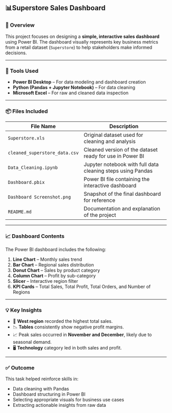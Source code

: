 ## 📊Superstore Sales Dashboard 

### 📁 Overview

This project focuses on designing a **simple, interactive sales dashboard** using Power BI. The dashboard visually represents key business metrics from a retail dataset (`Superstore`) to help stakeholders make informed decisions.

---

### 🧰 Tools Used

* **Power BI Desktop** – For data modeling and dashboard creation
* **Python (Pandas + Jupyter Notebook)** – For data cleaning
* **Microsoft Excel** – For raw and cleaned data inspection

---

### 📦 Files Included

| File Name                     | Description                                                 |
| ----------------------------- | ----------------------------------------------------------- |
| `Superstore.xls`              | Original dataset used for cleaning and analysis             |
| `cleaned_superstore_data.csv` | Cleaned version of the dataset ready for use in Power BI    |
| `Data_Cleaning.ipynb`         | Jupyter notebook with full data cleaning steps using Pandas |
| `Dashboard.pbix`              | Power BI file containing the interactive dashboard          |
| `Dashboard Screenshot.png`    | Snapshot of the final dashboard for reference               |
| `README.md`                   | Documentation and explanation of the project                |

---

### 📈 Dashboard Contents

The Power BI dashboard includes the following:

1. **Line Chart** – Monthly sales trend
2. **Bar Chart** – Regional sales distribution
3. **Donut Chart** – Sales by product category
4. **Column Chart** – Profit by sub-category
5. **Slicer** – Interactive region filter
6. **KPI Cards** – Total Sales, Total Profit, Total Orders, and Number of Regions

---

### 💡 Key Insights

* 📍 **West region** recorded the highest total sales.
* 📉 **Tables** consistently show negative profit margins.
* 📈 Peak sales occurred in **November and December**, likely due to seasonal demand.
* 🖥️ **Technology** category led in both sales and profit.

---

### ✅ Outcome

This task helped reinforce skills in:

* Data cleaning with Pandas
* Dashboard structuring in Power BI
* Selecting appropriate visuals for business use cases
* Extracting actionable insights from raw data

